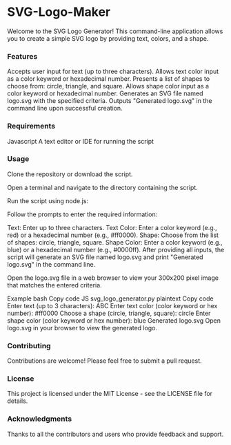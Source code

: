 # SVG-Logo-Maker

Welcome to the SVG Logo Generator! This command-line application allows you to create a simple SVG logo by providing text, colors, and a shape.

### Features
Accepts user input for text (up to three characters).
Allows text color input as a color keyword or hexadecimal number.
Presents a list of shapes to choose from: circle, triangle, and square.
Allows shape color input as a color keyword or hexadecimal number.
Generates an SVG file named logo.svg with the specified criteria.
Outputs "Generated logo.svg" in the command line upon successful creation.

### Requirements
Javascript 
A text editor or IDE for running the script
### Usage 
Clone the repository or download the script.

Open a terminal and navigate to the directory containing the script.

Run the script using node.js:

Follow the prompts to enter the required information:

Text: Enter up to three characters.
Text Color: Enter a color keyword (e.g., red) or a hexadecimal number (e.g., #ff0000).
Shape: Choose from the list of shapes: circle, triangle, square.
Shape Color: Enter a color keyword (e.g., blue) or a hexadecimal number (e.g., #0000ff).
After providing all inputs, the script will generate an SVG file named logo.svg and print "Generated logo.svg" in the command line.

Open the logo.svg file in a web browser to view your 300x200 pixel image that matches the entered criteria.

Example
bash
Copy code
JS svg_logo_generator.py
plaintext
Copy code
Enter text (up to 3 characters): ABC
Enter text color (color keyword or hex number): #ff0000
Choose a shape (circle, triangle, square): circle
Enter shape color (color keyword or hex number): blue
Generated logo.svg
Open logo.svg in your browser to view the generated logo.

### Contributing
Contributions are welcome! Please feel free to submit a pull request.

### License
This project is licensed under the MIT License - see the LICENSE file for details.

### Acknowledgments
Thanks to all the contributors and users who provide feedback and support.





